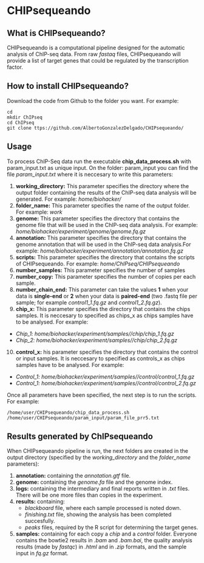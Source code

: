 # CHIPsequeando

## What is CHIPsequeando?
CHIPsequeando is a computational pipeline designed for the automatic analysis of ChIP-seq data. From raw *fastaq* files, CHIPsequeando will provide a list of target genes that could be regulated by the transcription factor.

## How to install CHIPsequeando?
Download the code from Github to the folder you want. For example: 

```
cd
mkdir ChIPseq
cd ChIPseq
git clone ttps://github.com/AlbertoGonzalezDelgado/CHIPsequeando/ 
```

## Usage
To process ChIP-Seq data run the executable **chip_data_process.sh** with param_input.txt as unique input.
On the folder: param_input you can  find the file *param_input.txt* where it is neccesary to write this parameters:
1. **working_directory:** This parameter specifies the directory where the output folder containing the results of the ChIP-seq data analysis will be generated. For example: *home/biohacker/* 
2. **folder_name:** This parameter specifies the name of the output folder. For example: *work* 
3. **genome:** This parameter specifies the directory that contains the genome file that will be used in the ChIP-seq data analysis. For example: *home/biohacker/experiment/genome/genome.fq.gz* 
4. **annotation:** This parameter specifies the directory that contains the genome annotation that will be used in the ChIP-seq data analysis.For example: *home/biohacker/experiment/annotation/annotation.fq.gz*  
5. **scripts:** This parameter specifies the directory that contains the scripts of CHIPsequeando. For example: *home/ChIPseq/CHIPsequeando* 
6. **number_samples:** This parameter specifies the number of samples 
7. **number_copy:** This parameter specifies the number of copies per each sample.
8. **number_chain_end:** This parameter can take the values **1** when your data is **single-end** or **2** when your data is **paired-end** (two .fastq file per sample; for example *control1_1.fq.gz* and *control1_2.fq.gz*). 
9. **chip_x:** This parameter specifies the directory that contains the chips samples. It is neccesary to specified as chips_x as chips samples have to be analysed. For example:
* *Chip_1: home/biohacker/experiment/samples//chip/chip_1.fq.gz* 
* *Chip_2: home/biohacker/experiment/samples//chip/chip_2.fq.gz*
10. **control_x:** his parameter specifies the directory that contains the control or input samples. It is neccesary to specified as controls_x as chips samples have to be analysed. For example:
* *Control_1: home/biohacker/experiment/samples//control/control_1.fq.gz* 
* *Control_1: home/biohacker/experiment/samples//control/control_2.fq.gz*

Once all parameters have been specified, the next step is to run the scripts. For example: 

```
/home/user/CHIPsequeando/chip_data_process.sh /home/user/CHIPsequeando/param_input/param_file_prr5.txt
```

## Results generated by ChIPsequeando
When CHIPsequeando pipeline is run, the next folders are created in the output directory (specified by the *working_directory* and the *folder_name* parameters): 
1. **annotation:** containing the *annotation.gtf* file.
2. **genome:** containing the *genome.fa* file and the genome index. 
3. **logs:** containing the intermediary and final reports written in *.txt* files. There will be one more files than copies in the experiment. 
4. **results:** containing:
   * *blackboard* file, where each sample processed is noted down.
   * *finishing.txt* file, showing the analysis has been completed succesfully.
   * *peaks* files, required by the R script for determining the target genes.
5. **samples:** containing for each copy a *chip* and a *control* folder. Everyone contains the bowtie2 results in *.bam* and *.bam.bai*, the quality analysis results (made by *fastqc*) in *.html* and in *.zip* formats, and the sample input in *fq.gz* format.
